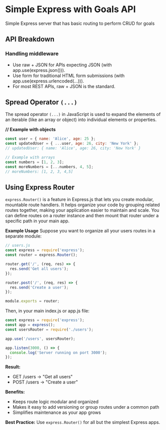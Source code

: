 # Simple Express with Goals API
Simple Express server that has basic routing to perform CRUD for goals

## API Breakdown

### Handling middleware
- Use raw + JSON for APIs expecting JSON (with app.use(express.json())).
- Use form for traditional HTML form submissions (with app.use(express.urlencoded(...))).
- For most REST APIs, raw + JSON is the standard.

## Spread Operator `(...)`
The spread operator `(...)` in JavaScript is used to expand the elements of an iterable (like an array or object) into individual elements or properties.

**// Example with objects**
```js
const user = { name: 'Alice', age: 25 };
const updatedUser = { ...user, age: 26, city: 'New York' };
// updatedUser: { name: 'Alice', age: 26, city: 'New York' }

// Example with arrays
const numbers = [1, 2, 3];
const moreNumbers = [...numbers, 4, 5];
// moreNumbers: [1, 2, 3, 4,5]
```


## Using Express Router
`express.Router()` is a feature in Express.js that lets you create modular, mountable route handlers. It helps organize your code by grouping related routes together, making your application easier to maintain and scale. You can define routes on a router instance and then mount that router under a specific path in your main app.

**Example Usage**
Suppose you want to organize all your users routes in a separate module:
```js
// users.js
const express = require('express');
const router = express.Router();

router.get('/', (req, res) => {
  res.send('Get all users');
});

router.post('/', (req, res) => {
  res.send('Create a user');
});

module.exports = router;
```

Then, in your main index.js or app.js file:
```js
const express = require('express');
const app = express();
const usersRouter = require('./users');

app.use('/users', usersRouter);

app.listen(3000, () => {
  console.log('Server running on port 3000');
});
```

**Result:**
- GET /users → "Get all users"
- POST /users → "Create a user"

**Benefits:**
- Keeps route logic modular and organized
- Makes it easy to add versioning or group routes under a common path
- Simplifies maintenance as your app grows

**Best Practice:**
Use `express.Router()` for all but the simplest Express apps.